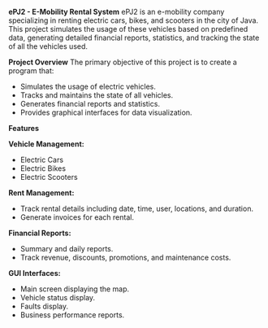 **ePJ2 - E-Mobility Rental System**
ePJ2 is an e-mobility company specializing in renting electric cars, bikes, and scooters in the city of Java. This project simulates the usage of these vehicles based on predefined data, generating detailed financial reports, statistics, and tracking the state of all the vehicles used.

**Project Overview**
The primary objective of this project is to create a program that:
- Simulates the usage of electric vehicles.
- Tracks and maintains the state of all vehicles.
- Generates financial reports and statistics.
- Provides graphical interfaces for data visualization.
  
**Features**

**Vehicle Management:**
- Electric Cars
- Electric Bikes
- Electric Scooters
  
**Rent Management:**
- Track rental details including date, time, user, locations, and duration.
- Generate invoices for each rental.
  
**Financial Reports:**
- Summary and daily reports.
- Track revenue, discounts, promotions, and maintenance costs.
  
**GUI Interfaces:**
- Main screen displaying the map.
- Vehicle status display.
- Faults display.
- Business performance reports.
